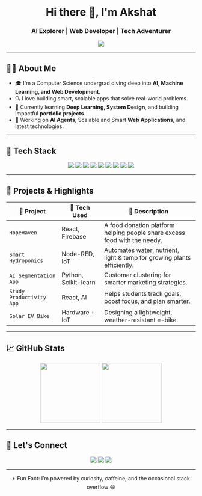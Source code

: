 <!-- GitHub README.md for Akshat (Coder-God2901) -->

<h1 align="center">Hi there 👋, I'm Akshat</h1>
<h3 align="center">AI Explorer | Web Developer | Tech Adventurer</h3>

<p align="center">
  <img src="https://readme-typing-svg.demolab.com/?lines=Passionate%20about%20AI%20%26%20ML;Full-stack%20Web%20Developer;Innovating%20through%20Tech&center=true&width=500&height=45">
</p>

---

## 👨‍💻 About Me

- 🎓 I'm a Computer Science undergrad diving deep into **AI, Machine Learning, and Web Development**.
- 🔍 I love building smart, scalable apps that solve real-world problems.
- 🌱 Currently learning **Deep Learning, System Design**, and building impactful **portfolio projects**.
- 🚴 Working on **AI Agents**, Scalable and Smart **Web Applications**, and latest technologies. 

---

## 🚀 Tech Stack

<p align="center">
  <img src="https://img.shields.io/badge/Python-3670A0?style=for-the-badge&logo=python&logoColor=white" />
  <img src="https://img.shields.io/badge/Javascript-F7DF1E?style=for-the-badge&logo=javascript&logoColor=black" />
  <img src="https://img.shields.io/badge/React-20232a?style=for-the-badge&logo=react&logoColor=61DAFB" />
  <img src="https://img.shields.io/badge/Node.js-339933?style=for-the-badge&logo=nodedotjs&logoColor=white" />
  <img src="https://img.shields.io/badge/Express.js-000000?style=for-the-badge&logo=express&logoColor=white" />
  <img src="https://img.shields.io/badge/MongoDB-4EA94B?style=for-the-badge&logo=mongodb&logoColor=white" />
  <img src="https://img.shields.io/badge/Firebase-FFCA28?style=for-the-badge&logo=firebase&logoColor=black" />
  <img src="https://img.shields.io/badge/TensorFlow-FF6F00?style=for-the-badge&logo=TensorFlow&logoColor=white" />
  <img src="https://img.shields.io/badge/OpenCV-5C3EE8?style=for-the-badge&logo=opencv&logoColor=white" />
</p>

---

## 🧩 Projects & Highlights

| 🚧 Project | 🚀 Tech Used | 🌟 Description |
|-----------|--------------|----------------|
| `HopeHaven` | React, Firebase | A food donation platform helping people share excess food with the needy. |
| `Smart Hydroponics` | Node-RED, IoT | Automates water, nutrient, light & temp for growing plants efficiently. |
| `AI Segmentation App` | Python, Scikit-learn | Customer clustering for smarter marketing strategies. |
| `Study Productivity App` | React, AI | Helps students track goals, boost focus, and plan smarter. |
| `Solar EV Bike` | Hardware + IoT | Designing a lightweight, weather-resistant e-bike. |

---

## 📈 GitHub Stats

<p align="center">
  <img src="https://github-readme-stats.vercel.app/api?username=Coder-God2901&show_icons=true&theme=tokyonight" height="160"/>
  <img src="https://github-readme-stats.vercel.app/api/top-langs/?username=Coder-God2901&layout=compact&theme=tokyonight" height="160"/>
</p>

---

## 🔗 Let's Connect

<p align="center">
  <a href="mailto:akjain2904@gmail.com"><img src="https://img.shields.io/badge/Email-akjain2904%40gmail.com-blue?style=for-the-badge&logo=gmail&logoColor=white"></a>
  <a href="https://github.com/Coder-God2901"><img src="https://img.shields.io/badge/GitHub-Coder--God2901-181717?style=for-the-badge&logo=github"></a>
  <a href="https://www.linkedin.com/in/akshat-jain2901/"><img src="https://img.shields.io/badge/LinkedIn-akshatjain-blue?style=for-the-badge&logo=linkedin&logoColor=white"></a>
</p>

---

<p align="center">⚡ Fun Fact: I’m powered by curiosity, caffeine, and the occasional stack overflow 😄</p>
